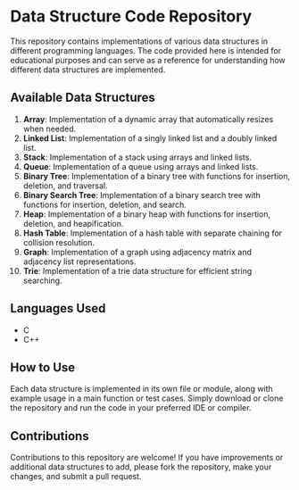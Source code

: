 

# Data Structure Code Repository

This repository contains implementations of various data structures in different programming languages. The code provided here is intended for educational purposes and can serve as a reference for understanding how different data structures are implemented.

## Available Data Structures

1. **Array**: Implementation of a dynamic array that automatically resizes when needed.
2. **Linked List**: Implementation of a singly linked list and a doubly linked list.
3. **Stack**: Implementation of a stack using arrays and linked lists.
4. **Queue**: Implementation of a queue using arrays and linked lists.
5. **Binary Tree**: Implementation of a binary tree with functions for insertion, deletion, and traversal.
6. **Binary Search Tree**: Implementation of a binary search tree with functions for insertion, deletion, and search.
7. **Heap**: Implementation of a binary heap with functions for insertion, deletion, and heapification.
8. **Hash Table**: Implementation of a hash table with separate chaining for collision resolution.
9. **Graph**: Implementation of a graph using adjacency matrix and adjacency list representations.
10. **Trie**: Implementation of a trie data structure for efficient string searching.

## Languages Used

- C
- C++


## How to Use

Each data structure is implemented in its own file or module, along with example usage in a main function or test cases. Simply download or clone the repository and run the code in your preferred IDE or compiler.

## Contributions

Contributions to this repository are welcome! If you have improvements or additional data structures to add, please fork the repository, make your changes, and submit a pull request.
